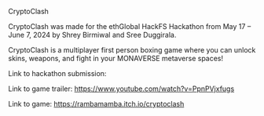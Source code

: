 CryptoClash

CryptoClash was made for the ethGlobal HackFS Hackathon from May 17 – June 7, 2024 by Shrey Birmiwal and Sree Duggirala.

CryptoClash is a multiplayer first person boxing game where you can unlock skins, weapons, and fight in your MONAVERSE metaverse spaces!

Link to hackathon submission: 

Link to game trailer: https://www.youtube.com/watch?v=PpnPVjxfugs

Link to game: https://rambamamba.itch.io/cryptoclash
